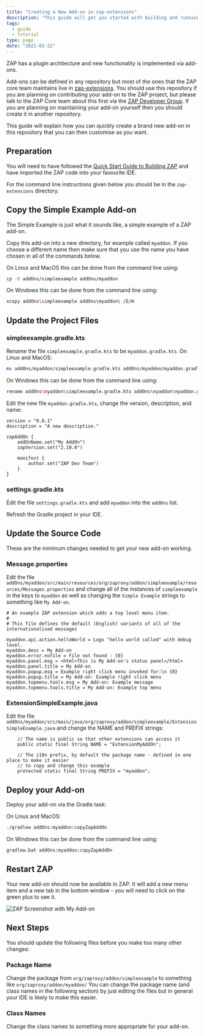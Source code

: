 ```yaml
---
title: "Creating a New Add-on in zap-extensions"
description: "This guide will get you started with building and running ZAP in the Eclipse IDE."
tags:
  - guide
  - tutorial
type: page
date: "2021-03-22"
---
```


ZAP has a plugin architecture and new functionality is implemented via add-ons.

Add-ons can be defined in any repository but most of the ones that the ZAP core team maintains live in
[zap-extensions](https://github.com/zaproxy/zap-extensions/).
You should use this repository if you are planning on contributing your add-on to the ZAP project,
but please talk to the ZAP Core team about this first via the [ZAP Developer Group](https://groups.google.com/g/zaproxy-develop).
If you are planning on maintaining your add-on yourself then you should create it in another repository.

This guide will explain how you can quickly create a brand new add-on in this repository that you can then customise as you want.

## Preparation

You will need to have followed the [Quick Start Guide to Building ZAP](../quick-start-build/) and have imported the ZAP code into your favourite IDE.

For the command line instructions given below you should be in the `zap-extensions` directory.

## Copy the Simple Example Add-on

The Simple Example is just what it sounds like, a simple example of a ZAP add-on.

Copy this add-on into a new directory, for example called `myaddon`.
If you choose a different name then make sure that you use the name you have chosen in all of the commands below.

On Linux and MacOS this can be done from the command line using:

```bash
cp -R addOns/simpleexample addOns/myaddon
```

On Windows this can be done from the command line using:

```bash
xcopy addOns\simpleexample addOns\myaddon\ /E/H
```

## Update the Project Files

### simpleexample.gradle.kts

Rename the file `simpleexample.gradle.kts` to be `myaddon.gradle.kts`.
On Linux and MacOS:

```bash
mv addOns/myaddon/simpleexample.gradle.kts addOns/myaddon/myaddon.gradle.kts
```

On Windows this can be done from the command line using:

```bash
rename addOns\myaddon\simpleexample.gradle.kts addOns\myaddon\myaddon.gradle.kts
```

Edit the new file `myaddon.gradle.kts`, change the version, description, and name:

```
version = "0.0.1"
description = "A new description."

zapAddOn {
    addOnName.set("My AddOn")
    zapVersion.set("2.10.0")

    manifest {
        author.set("ZAP Dev Team")
    }
}
```

### settings.gradle.kts

Edit the file `settings.gradle.kts` and add `myaddon` into the `addOns` list.

Refresh the Gradle project in your IDE.

## Update the Source Code

These are the minimum changes needed to get your new add-on working.

### Message.properties

Edit the file `addOns/myaddon/src/main/resources/org/zaproxy/addon/simpleexample/resources/Messages.properties`
and change all of the instances of `simpleexample` in the keys to `myaddon` as well as changing the `Simple Example` strings to something like `My Add-on`.

```
# An example ZAP extension which adds a top level menu item.
#
# This file defines the default (English) variants of all of the internationalised messages

myaddon.api.action.helloWorld = Logs "hello world called" with debug level.
myaddon.desc = My Add-on
myaddon.error.nofile = File not found : {0}
myaddon.panel.msg = <html>This is My Add-on's status panel</html>
myaddon.panel.title = My Add-on
myaddon.popup.msg = Example right click menu invoked for:\n {0}
myaddon.popup.title = My Add-on: Example right click menu
myaddon.topmenu.tools.msg = My Add-on: Example message
myaddon.topmenu.tools.title = My Add-on: Example top menu
```

### ExtensionSimpleExample.java

Edit the file `addOns/myaddon/src/main/java/org/zaproxy/addon/simpleexample/ExtensionSimpleExample.java` and change the NAME and PREFIX strings:

```
    // The name is public so that other extensions can access it
    public static final String NAME = "ExtensionMyAddOn";

    // The i18n prefix, by default the package name - defined in one place to make it easier
    // to copy and change this example
    protected static final String PREFIX = "myaddon";
```

## Deploy your Add-on

Deploy your add-on via the Gradle task:

On Linux and MacOS:

```bash
./gradlew addOns:myaddon:copyZapAddOn
```

On Windows this can be done from the command line using:

```bash
gradlew.bat addOns:myaddon:copyZapAddOn
```

## Restart ZAP

Your new add-on should now be available in ZAP. It will add a new menu item and a new tab in the bottom window - you will need to click on the green plus to see it.

![ZAP Screenshot with My Add-on](/img/docs/developer/myaddon.png)

## Next Steps

You should update the following files before you make too many other changes:

### Package Name

Change the package from `org/zaproxy/addon/simpleexample` to something like `org/zaproxy/addon/myaddon/`
You can change the package name (and class names in the following section) by just editing the files but in general your IDE is likely to make this easier.

### Class Names

Change the class names to something more appropriate for your add-on.
